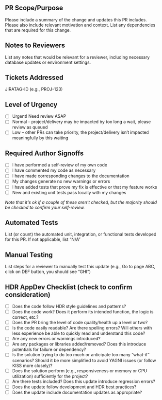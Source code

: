 ## PR Scope/Purpose
Please include a summary of the change and updates this PR includes. Please also include relevant motivation and context. List any dependencies that are required for this change.

## Notes to Reviewers
List any notes that would be relevant for a reviewer, including necessary database updates or environment settings.

## Tickets Addressed
JIRATAG-ID (e.g., PROJ-123)

## Level of Urgency
- [ ] Urgent! Need review ASAP
- [ ] Normal – project/delivery may be impacted by too long a wait, please review as queued
- [ ] Low – other PRs can take priority, the project/delivery isn’t impacted meaningfully by this waiting

## Required Author Signoffs
- [ ] I have performed a self-review of my own code
- [ ] I have commented my code as necessary
- [ ] I have made corresponding changes to the documentation
- [ ] My changes generate no new warnings or errors
- [ ] I have added tests that prove my fix is effective or that my feature works
- [ ] New and existing unit tests pass locally with my changes

*Note that it's ok if a couple of these aren't checked, but the majority should be checked to confirm your self-review.*

## Automated Tests
List (or count) the automated unit, integration, or functional tests developed for this PR. If not applicable, list “N/A”

## Manual Testing
List steps for a reviewer to manually test this update (e.g., Go to page ABC, click on DEF button, you should see “GHI”)

## HDR AppDev Checklist (check to confirm consideration)
- [ ] Does the code follow HDR style guidelines and patterns?
- [ ] Does the code work? Does it perform its intended function, the logic is correct, etc.?
- [ ] Does the PR bring the level of code quality/health up a level or two?
- [ ] Is the code easily readable? Are there spelling errors? Will others with less experience be able to quickly read and understand this code?
- [ ] Are any new errors or warnings introduced? 
- [ ] Are any packages or libraries added/removed? Does this introduce potentials for failure or dependency?
- [ ] Is the solution trying to do too much or anticipate too many “what-if” scenarios? Should it be more simplified to avoid YAGNI issues (or follow KISS more closely)? 
- [ ] Does the solution perform (e.g., responsiveness or memory or CPU utilization) sufficiently for the project?
- [ ] Are there tests included? Does this update introduce regression errors?
- [ ] Does the update follow development and HDR best practices?
- [ ] Does the update include documentation updates as appropriate?
